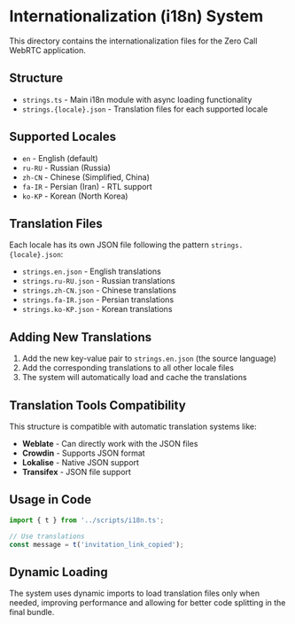 # Internationalization (i18n) System

This directory contains the internationalization files for the Zero Call WebRTC application.

## Structure

- `strings.ts` - Main i18n module with async loading functionality
- `strings.{locale}.json` - Translation files for each supported locale

## Supported Locales

- `en` - English (default)
- `ru-RU` - Russian (Russia)
- `zh-CN` - Chinese (Simplified, China)
- `fa-IR` - Persian (Iran) - RTL support
- `ko-KP` - Korean (North Korea)

## Translation Files

Each locale has its own JSON file following the pattern `strings.{locale}.json`:

- `strings.en.json` - English translations
- `strings.ru-RU.json` - Russian translations
- `strings.zh-CN.json` - Chinese translations
- `strings.fa-IR.json` - Persian translations
- `strings.ko-KP.json` - Korean translations

## Adding New Translations

1. Add the new key-value pair to `strings.en.json` (the source language)
2. Add the corresponding translations to all other locale files
3. The system will automatically load and cache the translations

## Translation Tools Compatibility

This structure is compatible with automatic translation systems like:

- **Weblate** - Can directly work with the JSON files
- **Crowdin** - Supports JSON format
- **Lokalise** - Native JSON support
- **Transifex** - JSON file support

## Usage in Code

```typescript
import { t } from '../scripts/i18n.ts';

// Use translations
const message = t('invitation_link_copied');
```

## Dynamic Loading

The system uses dynamic imports to load translation files only when needed, improving performance and allowing for better code splitting in the final bundle.
